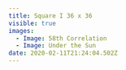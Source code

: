 ```yaml
---
title: Square I 36 x 36
visible: true
images:
  - Image: 58th Correlation
  - Image: Under the Sun
date: 2020-02-11T21:24:04.502Z
---
```


